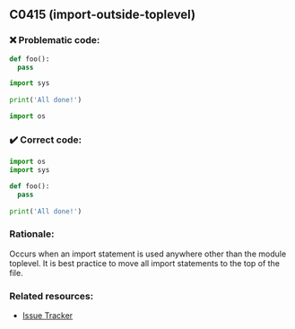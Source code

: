 ## C0415 (import-outside-toplevel)

### :x: Problematic code:

```python
def foo():
  pass

import sys
 
print('All done!')

import os
```

### :heavy_check_mark: Correct code:

```python
import os
import sys

def foo():
  pass
  
print('All done!')
```

### Rationale:

Occurs when an import statement is used anywhere other than the module
toplevel. It is best practice to move all import statements to the top of the file.

### Related resources:

- [Issue Tracker](https://github.com/PyCQA/pylint/issues?q=is%3Aissue+%22import-outside-toplevel%22+OR+%22C0415%22)
